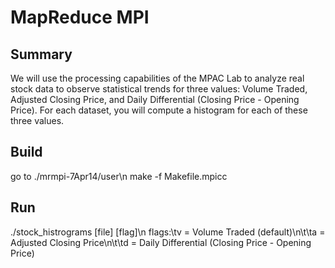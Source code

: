 # MapReduce MPI

## Summary
We will use the processing capabilities of the MPAC Lab to analyze real stock data to observe statistical trends for three values: Volume Traded, Adjusted Closing Price, and Daily Differential (Closing Price - Opening Price). For each dataset, you will compute a histogram for each of these three values.

## Build
go to ./mrmpi-7Apr14/user\n
make -f Makefile.mpicc

## Run
./stock_histrograms [file] [flag]\n
flags:\tv = Volume Traded (default)\n\t\ta = Adjusted Closing Price\n\t\td = Daily Differential (Closing Price - Opening Price)
